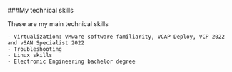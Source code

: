 ###My technical skills

These are my main technical skills

	- Virtualization: VMware software familiarity, VCAP Deploy, VCP 2022 and vSAN Specialist 2022
	- Troubleshooting
	- Linux skills
	- Electronic Engineering bachelor degree
